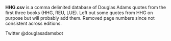 **HHG.csv** is a comma delimited database of Douglas Adams quotes from the first three books (HHG, REU, LUE). Left out some quotes from HHG on purpose but will probably add them. Removed page numbers since not consistent across editions.

Twitter @douglasadamsbot
